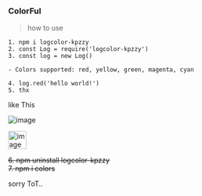 ### ColorFul

> how to use

```
1. npm i logcolor-kpzzy
2. const Log = require('logcolor-kpzzy')
3. const log = new Log()

- Colors supported: red, yellow, green, magenta, cyan

4. log.red('hello world!')
5. thx 
```

like This


![image](https://github.com/kpzzy2/logcolor-kpzzy/assets/153795995/0f2433a3-4810-45cb-afc5-2709cbea56f7)

<img width="37" alt="image" src="https://github.com/kpzzy2/logcolor-kpzzy/assets/153795995/69ede3f6-0a58-4d96-bc89-4edf00a7b845">

~~6. npm uninstall logcolor-kpzzy~~  
~~7. npm i colors~~

sorry ToT..